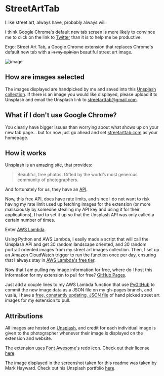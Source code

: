 # StreetArtTab

I like street art, always have, probably always will.

I think Google Chrome's default new tab screen is more likely to convince me to click on the link to [Twitter](https://twitter.com/PeteTalksWeb/) than
it is to help me be productive.

Ergo: Street Art Tab, a Google Chrome extension that replaces Chrome's default new tab with a ~~in my opinion~~ beautiful 
street art image.

![image](https://user-images.githubusercontent.com/3345162/48524418-cfb60480-e845-11e8-9475-f8c02de8ab80.png)

## How are images selected

The images displayed are handpicked by me and saved into this [Unsplash collection](https://unsplash.com/collections/3274043/street-art).
If there is an image you would like displayed, please upload it to Unsplash and email the Unsplash link to [streetarttab@gmail.com](mailto:streetarttab@gmail.com).

## What if I don't use Google Chrome?

You clearly have bigger issues than worrying about what shows up on your new tab page... but for now just go ahead and set [streetarttab.com](https://streetarttab.com/) as your homepage.

## How it works

[Unsplash](https://unsplash.com/) is an amazing site, that provides:

> Beautiful, free photos. Gifted by the world’s most generous community of photographers.

And fortunately for us, they have an [API](https://unsplash.com/developers).

Now, this free API, does have rate limits, and since I do not want to risk having my rate limit used up fetching images for the
extension (or more malisciously by someone stealing my API key and using it for their applications), I had to set it up so that
the Unsplash API was only called a certain number of times.

Enter [AWS Lambda](https://aws.amazon.com/free/webapps/?sc_channel=PS&sc_campaign=acquisition_US&sc_publisher=google&sc_medium=ACQ-P%7CPS-GO%7CBrand%7CDesktop%7CSU%7CCompute%7CLambda%7CUS%7CEN%7CText&sc_content=lambda_e&sc_detail=aws%20lambda&sc_category=Compute&sc_segment=293647287583&sc_matchtype=e&sc_country=US&s_kwcid=AL!4422!3!293647287583!e!!g!!aws%20lambda&ef_id=CjwKCAiArK_fBRABEiwA0gOOc0AwtmO9vIaIxjmDcwQqLGN0uqgaAvlCX1KsNkJjHvDm9l37l-YweRoClvwQAvD_BwE:G:s).

Using Python and AWS Lambda, I easily made a script that will call the Unsplash API and get 30 random landscape oriented, 
and 30 random portrait oriented images from my street art images collection. Then, I set up an [Amazon CloudWatch](https://docs.aws.amazon.com/lambda/latest/dg/tutorial-scheduled-events-schedule-expressions.html) 
trigger to run the function once per day, ensuring that I always stay in [AWS Lambda's free tier](https://aws.amazon.com/lambda/pricing/).

Now that I am pulling my image information for free, where do I host this information for my extension to pull for free? 
[GitHub Pages](https://pages.github.com/). 

Just add a couple lines to my AWS Lambda function that use [PyGitHub](https://github.com/PyGithub/PyGithub)
to commit the new image data as a JSON file on my gh-pages branch, and vualá, I have a [free, constantly updating, JSON file](https://streetarttab.com/unsplashLinks.json)
of hand picked street art images for my extension to pull.

## Attributions

All images are hosted on [Unsplash](https://unsplash.com/), and credit for each individual image is given to the photographer
whenever their image is displayed on the extension and website.

The extension uses [Font Awesome](https://fontawesome.com/)'s redo icon. Check out their license [here](https://fontawesome.com/license).

The image displayed in the screenshot taken for this readme was taken by Mark Hayward. Check out his Unsplash portfolio [here](https://unsplash.com/@mhayward).

